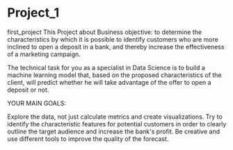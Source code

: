 # Project_1
first_project
This Project about 
Business objective: to determine the characteristics by which it is possible to identify customers who are more inclined to open a deposit in a bank, and thereby 
increase the effectiveness of a marketing campaign.

The technical task for you as a specialist in Data Science is to build a machine learning model that, based on the proposed characteristics of the client,
will predict whether he will take advantage of the offer to open a deposit or not.

YOUR MAIN GOALS:

Explore the data, not just calculate metrics and create visualizations.
Try to identify the characteristic features for potential customers in order to clearly outline the target audience and increase the bank's profit.
Be creative and use different tools to improve the quality of the forecast.
